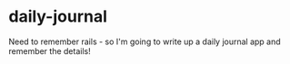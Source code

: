 # daily-journal
Need to remember rails - so I'm going to write up a daily journal app and remember the details!
